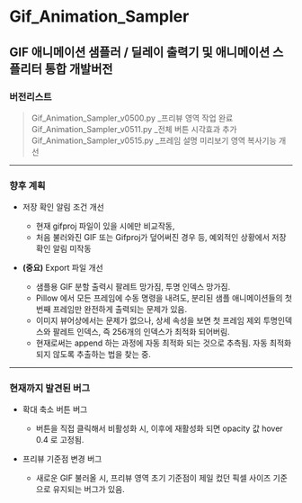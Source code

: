 # Gif_Animation_Sampler
## GIF 애니메이션 샘플러 / 딜레이 출력기 및 애니메이션 스플리터 통합 개발버전

### 버전리스트
> Gif_Animation_Sampler_v0500.py _프리뷰 영역 작업 완료
> Gif_Animation_Sampler_v0511.py _전체 버튼 시각효과 추가
> Gif_Animation_Sampler_v0515.py _프레임 설명 미리보기 영역 복사기능 개선

---

### 향후 계획

- 저장 확인 알림 조건 개선
    - 현재 gifproj 파일이 있을 시에만 비교작동,
    - 처음 불러와진 GIF 또는 Gifproj가 덮어써진 경우 등, 예외적인 상황에서 저장 확인 알림 미작동

- **(중요)** Export 파일 개선
    - 샘플용 GIF 분할 출력시 팔레트 망가짐, 투명 인덱스 망가짐.
    - Pillow 에서 모든 프레임에 수동 명령을 내려도, 분리된 샘플 애니메이션들의 첫번째 프레임만 완전하게 출력되는 문제가 있음.
    - 이미지 뷰어상에서는 문제가 없으나, 상세 속성을 보면 첫 프레임 제외 투명인덱스와 팔레트 인덱스, 즉 256개의 인덱스가 최적화 되어버림.
    - 현재로써는 append 하는 과정에 자동 최적화 되는 것으로 추측됨. 자동 최적화 되지 않도록 추출하는 법을 찾는 중.

---


### 현재까지 발견된 버그

- 확대 축소 버튼 버그
    - 버튼을 직접 클릭해서 비활성화 시, 이후에 재활성화 되면 opacity 값 hover 0.4 로 고정됨.

- 프리뷰 기준점 변경 버그
    - 새로운 GIF 불러올 시, 프리뷰 영역 초기 기준점이 제일 컸던 픽셀 사이즈 기준으로 유지되는 버그가 있음.

